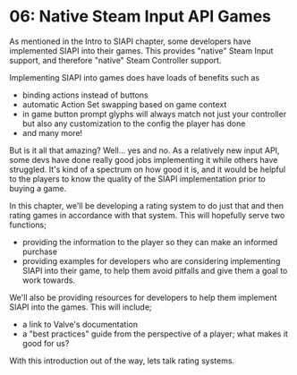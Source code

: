 # 06: Native Steam Input API Games

As mentioned in the Intro to SIAPI chapter, some developers have implemented SIAPI into their games. This provides "native" Steam Input support, and therefore "native" Steam Controller support.

Implementing SIAPI into games does have loads of benefits such as
* binding actions instead of buttons
* automatic Action Set swapping based on game context
* in game button prompt glyphs will always match not just your controller but also any customization to the config the player has done
* and many more!

But is it all that amazing? Well... yes and no. As a relatively new input API, some devs have done really good jobs implementing it while others have struggled. It's kind of a spectrum on how good it is, and it would be helpful to the players to know the quality of the SIAPI implementation prior to buying a game.

In this chapter, we'll be developing a rating system to do just that and then rating games in accordance with that system. This will hopefully serve two functions;
* providing the information to the player so they can make an informed purchase
* providing examples for developers who are considering implementing SIAPI into their game, to help them avoid pitfalls and give them a goal to work towards.

We'll also be providing resources for developers to help them implement SIAPI into the games. This will include;
* a link to Valve's documentation
* a "best practices" guide from the perspective of a player; what makes it good for us?

With this introduction out of the way, lets talk rating systems.
